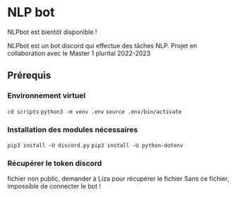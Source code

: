 # NLP bot
NLPbot est bientôt disponible !

NLPbot est un bot discord qui effectue des tâches NLP.
Projet en collaboration avec le Master 1 plurital 2022-2023

## Prérequis

### Environnement virtuel
`cd scripts`
`python3 -m venv .env`
`source .env/bin/activate`

### Installation des modules nécessaires
`pip3 install -U discord.py`
`pip3 install -U python-dotenv`

### Récupérer le token discord
fichier non public, demander à Liza pour récupérer le fichier
Sans ce fichier, impossible de connecter le bot !
